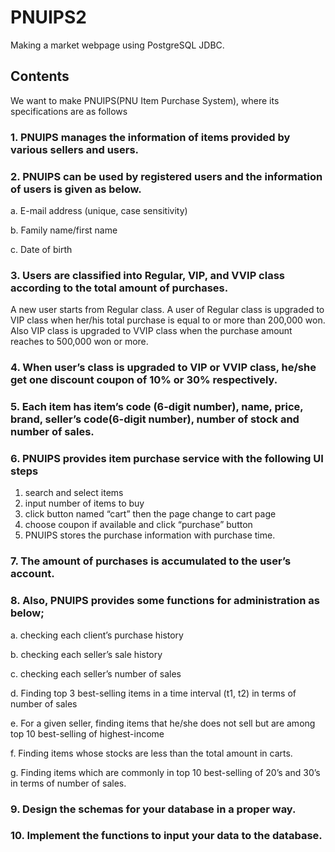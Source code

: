 # PNUIPS2
Making a market webpage using PostgreSQL JDBC.

## Contents

We want to make PNUIPS(PNU Item Purchase System), where its specifications are as follows

### 1. PNUIPS manages the information of items provided by various sellers and users.

### 2. PNUIPS can be used by registered users and the information of users is given as below.

a. E-mail address (unique, case sensitivity)

b. Family name/first name

c. Date of birth

### 3. Users are classified into Regular, VIP, and VVIP class according to the total amount of purchases.
A new user starts from Regular class. A user of Regular class is upgraded to VIP class when her/his total purchase is equal to or more than 200,000 won. Also VIP class is upgraded to VVIP class when the purchase amount reaches to 500,000 won or more.

### 4. When user’s class is upgraded to VIP or VVIP class, he/she get one discount coupon of 10% or 30% respectively.

### 5. Each item has item’s code (6-digit number), name, price, brand, seller’s code(6-digit number), number of stock and number of sales.

### 6. PNUIPS provides item purchase service with the following UI steps
1) search and select items
2) input number of items to buy
3) click button named “cart” then the page change to cart page
4) choose coupon if available and click “purchase” button
5) PNUIPS stores the purchase information with purchase time.

### 7. The amount of purchases is accumulated to the user’s account.

### 8. Also, PNUIPS provides some functions for administration as below;

a. checking each client’s purchase history

b. checking each seller’s sale history

c. checking each seller’s number of sales

d. Finding top 3 best-selling items in a time interval (t1, t2) in terms of number of sales

e. For a given seller, finding items that he/she does not sell but are among top 10 best-selling of highest-income

f. Finding items whose stocks are less than the total amount in carts.

g. Finding items which are commonly in top 10 best-selling of 20’s and 30’s in terms of number of sales.

 

### 9. Design the schemas for your database in a proper way.

### 10. Implement the functions to input your data to the database.
